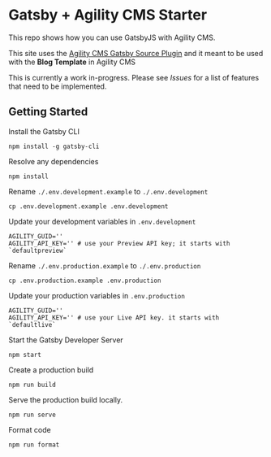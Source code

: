 # Gatsby + Agility CMS Starter

This repo shows how you can use GatsbyJS with Agility CMS.

This site uses the [Agility CMS Gatsby Source Plugin](https://github.com/agility/gatsby-source-agilitycms) and it meant to be used with the **Blog Template** in Agility CMS

This is currently a work in-progress. Please see _Issues_ for a list of features that need to be implemented.

## Getting Started

Install the Gatsby CLI

```
npm install -g gatsby-cli
```

Resolve any dependencies

```
npm install
```

Rename `./.env.development.example` to `./.env.development`

```
cp .env.development.example .env.development
```

Update your development variables in `.env.development`

```
AGILITY_GUID=''
AGILITY_API_KEY='' # use your Preview API key; it starts with `defaultpreview`
```

Rename `./.env.production.example` to `./.env.production`

```
cp .env.production.example .env.production
```

Update your production variables in `.env.production`

```
AGILITY_GUID=''
AGILITY_API_KEY='' # use your Live API key. it starts with `defaultlive`
```

Start the Gatsby Developer Server

```
npm start
```

Create a production build

```
npm run build
```

Serve the production build locally.

```
npm run serve
```

Format code

```
npm run format
```
